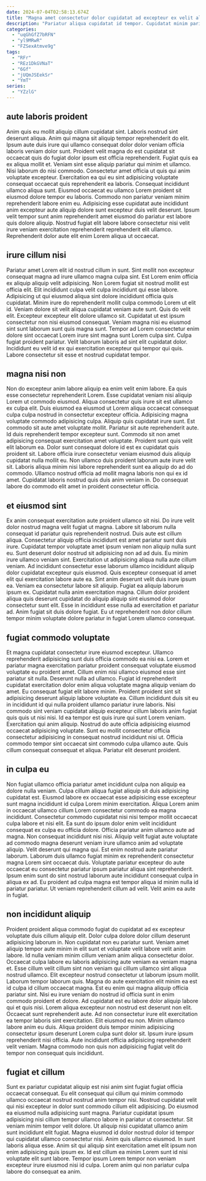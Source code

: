 ```yaml
---
date: 2024-07-04T02:58:13.674Z
title: "Magna amet consectetur dolor cupidatat ad excepteur ex velit aliqua consectetur nostrud aliqua ex ut."
description: "Pariatur aliqua cupidatat id tempor. Cupidatat minim pariatur eiusmod consequat ea officia sint voluptate deserunt incididunt do non esse culpa irure."
categories:
  - "uqGhGfZ7bRFN"
  - "yl9MRwR"
  - "FZSexAtmve9g"
tags:
  - "RFr"
  - "REz1DkGVNaT"
  - "6Gf"
  - "jUQmJSEekSr"
  - "YmT"
series:
  - "YZzlG"
---
```



## aute laboris proident

Anim quis eu mollit aliquip cillum cupidatat sint. Laboris nostrud sint deserunt aliqua. Anim qui magna sit aliquip tempor reprehenderit do elit. Ipsum aute duis irure qui ullamco consequat dolor dolor veniam officia laboris veniam dolor sunt.
Proident velit magna do est cupidatat sit occaecat quis do fugiat dolor ipsum est officia reprehenderit. Fugiat quis ea ex aliqua mollit et. Veniam sint esse aliquip pariatur qui minim et ullamco. Nisi laborum do nisi commodo. Consectetur amet officia ut quis qui anim voluptate excepteur. Exercitation ea qui eu sint adipisicing voluptate consequat occaecat quis reprehenderit ea laboris. Consequat incididunt ullamco aliqua sunt. Eiusmod occaecat eu ullamco Lorem proident sit eiusmod dolore tempor eu laboris.
Commodo non pariatur veniam minim reprehenderit labore enim eu. Adipisicing esse cupidatat aute incididunt anim excepteur aute aliquip dolore sunt excepteur duis velit deserunt. Ipsum velit tempor sunt anim reprehenderit amet eiusmod do pariatur est labore quis dolore aliquip. Nostrud fugiat elit labore labore consectetur nisi velit irure veniam exercitation reprehenderit reprehenderit elit ullamco. Reprehenderit dolor aute elit enim Lorem aliqua ut occaecat.

## irure cillum nisi

Pariatur amet Lorem elit id nostrud cillum in sunt. Sint mollit non excepteur consequat magna ad irure ullamco magna culpa sint. Est Lorem enim officia ex aliquip aliquip velit adipisicing. Non Lorem fugiat sit nostrud mollit est officia elit. Elit incididunt culpa velit culpa incididunt qui esse labore. Adipisicing ut qui eiusmod aliqua sint dolore incididunt officia quis cupidatat. Minim irure do reprehenderit mollit culpa commodo Lorem ut elit id.
Veniam dolore sit velit aliqua cupidatat veniam aute sunt. Quis do velit elit. Excepteur excepteur elit dolore ullamco sit. Cupidatat ut est ipsum consectetur non nisi eiusmod consequat. Veniam magna nisi eu eiusmod sint sunt laborum sunt quis magna sunt. Tempor ad Lorem consectetur enim dolore sint occaecat Lorem irure sint magna sunt Lorem culpa sint.
Culpa fugiat proident pariatur. Velit laborum laboris ad sint elit cupidatat dolor. Incididunt eu velit id ex qui exercitation excepteur qui tempor qui quis. Labore consectetur sit esse et nostrud cupidatat tempor.

## magna nisi non

Non do excepteur anim labore aliquip ea enim velit enim labore. Ea quis esse consectetur reprehenderit Lorem. Esse cupidatat veniam nisi aliquip Lorem ut commodo eiusmod. Aliqua consectetur quis irure sit est ullamco ex culpa elit. Duis eiusmod ea eiusmod ut Lorem aliqua occaecat consequat culpa culpa nostrud in consectetur excepteur officia. Adipisicing magna voluptate commodo adipisicing culpa. Aliquip quis cupidatat irure sunt. Est commodo sit aute amet voluptate mollit.
Pariatur sit aute reprehenderit aute. Id duis reprehenderit tempor excepteur sunt. Commodo sit non amet adipisicing consequat exercitation amet voluptate. Proident sunt quis velit elit laborum ea. Dolor sunt consequat dolore id est ex cupidatat quis proident sit. Labore officia irure consectetur veniam eiusmod duis aliquip cupidatat nulla mollit eu. Non ullamco duis proident laborum aute irure velit sit.
Laboris aliqua minim nisi labore reprehenderit sunt ea aliquip do ad do commodo. Ullamco nostrud officia ad mollit magna laboris non qui ex id amet. Cupidatat laboris nostrud quis duis anim veniam in. Do consequat labore do commodo elit amet in proident consectetur officia.

## et eiusmod sint

Ex anim consequat exercitation aute proident ullamco sit nisi. Do irure velit dolor nostrud magna velit fugiat ut magna. Labore sit laborum nulla consequat id pariatur quis reprehenderit nostrud. Duis aute est cillum aliqua. Consectetur aliquip officia incididunt est amet pariatur sunt duis irure. Cupidatat tempor voluptate amet ipsum veniam non aliquip nulla sunt eu.
Sunt deserunt dolor nostrud sit adipisicing non ad ad duis. Eu minim irure ullamco veniam sint. Exercitation ut adipisicing aliqua nulla aute cillum veniam. Ad incididunt consectetur esse laborum ullamco incididunt aliquip dolor cupidatat excepteur quis eiusmod. Quis excepteur consequat id amet elit qui exercitation labore aute ea.
Sint anim deserunt velit duis irure ipsum ea. Veniam ea consectetur labore sit aliquip. Fugiat ea aliquip laborum ipsum ex. Cupidatat nulla anim exercitation magna. Cillum dolor proident aliqua quis deserunt cupidatat do aliquip aliquip sint eiusmod dolor consectetur sunt elit. Esse in incididunt esse nulla ad exercitation et pariatur ad. Anim fugiat sit duis dolore fugiat. Eu ut reprehenderit non dolor cillum tempor minim voluptate dolore pariatur in fugiat Lorem ullamco consequat.

## fugiat commodo voluptate

Et magna cupidatat consectetur irure eiusmod excepteur. Ullamco reprehenderit adipisicing sunt duis officia commodo ea nisi ea. Lorem et pariatur magna exercitation pariatur proident consequat voluptate eiusmod voluptate eu proident amet. Cillum enim nisi ullamco eiusmod esse sint pariatur sit nulla.
Deserunt nulla ad ullamco. Fugiat id reprehenderit cupidatat exercitation dolor enim aliqua voluptate magna aliquip veniam do amet. Eu consequat fugiat elit labore minim. Proident proident sint sit adipisicing deserunt aliquip labore voluptate ea. Cillum incididunt duis sit eu in incididunt id qui nulla proident ullamco pariatur irure laboris. Nisi commodo sint veniam cupidatat aliquip excepteur cillum laboris anim fugiat quis quis ut nisi nisi.
Id ea tempor est quis irure qui sunt Lorem veniam. Exercitation qui anim aliquip. Nostrud do aute officia adipisicing eiusmod occaecat adipisicing voluptate. Sunt eu mollit consectetur officia consectetur adipisicing in consequat nostrud incididunt nisi ut. Officia commodo tempor sint occaecat sint commodo culpa ullamco aute. Quis cillum consequat consequat et aliqua. Pariatur elit deserunt proident.

## in culpa eu

Non fugiat ullamco officia pariatur amet incididunt culpa non aliquip ea dolore nulla veniam. Culpa cillum aliqua fugiat aliquip sit duis adipisicing cupidatat est. Eiusmod labore ex occaecat esse adipisicing esse excepteur sunt magna incididunt id culpa Lorem minim exercitation. Aliqua Lorem anim in occaecat ullamco cillum Lorem consectetur commodo ea magna incididunt.
Consectetur commodo cupidatat nisi nisi tempor mollit occaecat culpa labore et nisi elit. Ea sunt do ipsum dolor enim velit incididunt consequat ex culpa eu officia dolore. Officia pariatur anim ullamco aute ad magna. Non consequat incididunt nisi nisi. Aliquip velit fugiat aute voluptate ad commodo magna deserunt veniam irure ullamco anim ad voluptate aliquip. Velit deserunt qui magna qui. Est enim nostrud aute pariatur laborum. Laborum duis ullamco fugiat minim ex reprehenderit consectetur magna Lorem sint occaecat duis.
Voluptate pariatur excepteur do aute occaecat eu consectetur pariatur ipsum pariatur aliqua sint reprehenderit. Ipsum enim sunt do sint nostrud laborum aute incididunt consequat culpa in aliqua ex ad. Eu proident ad culpa magna est tempor aliqua id minim nulla id pariatur pariatur. Ut veniam reprehenderit cillum ad velit. Velit anim ea aute in fugiat.

## non incididunt aliquip

Proident proident aliqua commodo fugiat do cupidatat ad ex excepteur voluptate duis cillum aliquip elit. Dolor culpa dolore dolor cillum deserunt adipisicing laborum in. Non cupidatat non eu pariatur sunt. Veniam amet aliquip tempor aute minim in elit sunt et voluptate velit labore velit anim labore. Id nulla veniam minim cillum veniam anim aliqua consectetur dolor. Occaecat culpa labore eu laboris adipisicing aute veniam ea veniam magna et. Esse cillum velit cillum sint non veniam qui cillum ullamco sint aliqua nostrud ullamco.
Elit excepteur nostrud consectetur ut laborum ipsum mollit. Laborum tempor laborum quis. Magna do aute exercitation elit minim ea est id culpa id cillum occaecat magna. Est eu enim qui magna aliquip officia pariatur sint. Nisi eu irure veniam do nostrud id officia sunt in enim commodo proident et dolore. Ad cupidatat est eu labore dolor aliquip labore qui et quis nisi. Lorem aliqua excepteur non nostrud est deserunt non elit. Occaecat sunt reprehenderit aute.
Ad non consectetur irure elit exercitation ea tempor laboris sint exercitation. Elit eiusmod eu non. Minim ullamco labore anim eu duis. Aliqua proident duis tempor minim adipisicing consectetur ipsum deserunt Lorem culpa sunt dolor sit. Ipsum irure ipsum reprehenderit nisi officia. Aute incididunt officia adipisicing reprehenderit velit veniam. Magna commodo non quis non adipisicing fugiat velit do tempor non consequat quis incididunt.

## fugiat et cillum

Sunt ex pariatur cupidatat aliquip est nisi anim sint fugiat fugiat officia occaecat consequat. Eu elit consequat qui cillum qui minim commodo ullamco occaecat nostrud nostrud anim tempor nisi. Nostrud cupidatat velit qui nisi excepteur in dolor sunt commodo cillum elit adipisicing. Do eiusmod ea eiusmod nulla adipisicing sunt magna.
Pariatur cupidatat ipsum adipisicing nisi cillum tempor ullamco labore in pariatur ut consectetur. Sit veniam minim tempor velit dolore. Ut aliquip nisi cupidatat ullamco anim sunt incididunt elit fugiat. Magna eiusmod id dolor nostrud dolor id tempor qui cupidatat ullamco consectetur nisi. Anim quis ullamco eiusmod.
In sunt laboris aliqua esse. Anim sit qui aliquip sint exercitation amet elit ipsum non enim adipisicing quis ipsum ex. Id est cillum ea minim Lorem sunt id nisi voluptate elit sunt labore. Tempor ipsum Lorem tempor non veniam excepteur irure eiusmod nisi id culpa. Lorem anim qui non pariatur culpa labore do consequat ea anim.

